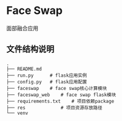 # Face Swap

面部融合应用

## 文件结构说明

```
.
├── README.md
├── run.py      # flask应用实例
├── config.py   # flask应用配置 
├── faceswap    # face swap核心计算模块
├── faceswap_web    # face swap flask模块
├── requirements.txt    # 项目依赖package
├── res             # 项目资源存放路径
└── venv
```
